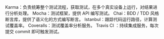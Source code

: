 Karma：负责统筹整个测试流程，获取测试，在多个真实设备上运行，对结果进行分析处理。
Mocha：测试框架，提供 API 编写测试。
Chai：BDD / TDD 风格断言库，提供了语义化的方式编写断言。
Istanbul：跟踪代码运行路径，计算测试覆盖率。
Coveralls：测试覆盖率分析服务。
Travis CI ：持续集成服务，每次提交 commit 即可触发测试。



